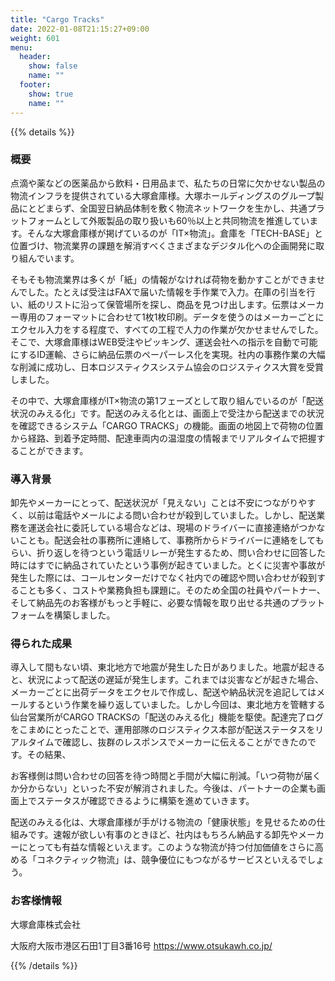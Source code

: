 ```yaml
---
title: "Cargo Tracks"
date: 2022-01-08T21:15:27+09:00
weight: 601
menu:
  header:
    show: false
    name: ""
  footer:
    show: true
    name: ""
---
```


{{% details %}}

### 概要

点滴や薬などの医薬品から飲料・日用品まで、私たちの日常に欠かせない製品の物流インフラを提供されている大塚倉庫様。大塚ホールディングスのグループ製品にとどまらず、全国翌日納品体制を敷く物流ネットワークを生かし、共通プラットフォームとして外販製品の取り扱いも60％以上と共同物流を推進しています。そんな大塚倉庫様が掲げているのが「IT×物流」。倉庫を「TECH-BASE」と位置づけ、物流業界の課題を解消すべくさまざまなデジタル化への企画開発に取り組んでいます。

そもそも物流業界は多くが「紙」の情報がなければ荷物を動かすことができませんでした。たとえば受注はFAXで届いた情報を手作業で入力。在庫の引当を行い、紙のリストに沿って保管場所を探し、商品を見つけ出します。伝票はメーカー専用のフォーマットに合わせて1枚1枚印刷。データを使うのはメーカーごとにエクセル入力をする程度で、すべての工程で人力の作業が欠かせませんでした。そこで、大塚倉庫様はWEB受注やピッキング、運送会社への指示を自動で可能にするID運輸、さらに納品伝票のペーパーレス化を実現。社内の事務作業の大幅な削減に成功し、日本ロジスティクスシステム協会のロジスティクス大賞を受賞しました。

その中で、大塚倉庫様がIT×物流の第1フェーズとして取り組んでいるのが「配送状況のみえる化」です。配送のみえる化とは、画面上で受注から配送までの状況を確認できるシステム「CARGO TRACKS」の機能。画面の地図上で荷物の位置から経路、到着予定時間、配達車両内の温湿度の情報までリアルタイムで把握することができます。

### 導⼊背景

卸先やメーカーにとって、配送状況が「見えない」ことは不安につながりやすく、以前は電話やメールによる問い合わせが殺到していました。しかし、配送業務を運送会社に委託している場合などは、現場のドライバーに直接連絡がつかないことも。配送会社の事務所に連絡して、事務所からドライバーに連絡をしてもらい、折り返しを待つという電話リレーが発生するため、問い合わせに回答した時にはすでに納品されていたという事例が起きていました。とくに災害や事故が発生した際には、コールセンターだけでなく社内での確認や問い合わせが殺到することも多く、コストや業務負担も課題に。そのため全国の社員やパートナー、そして納品先のお客様がもっと手軽に、必要な情報を取り出せる共通のプラットフォームを構築しました。

### 得られた成果

導入して間もない頃、東北地方で地震が発生した日がありました。地震が起きると、状況によって配送の遅延が発生します。これまでは災害などが起きた場合、メーカーごとに出荷データをエクセルで作成し、配送や納品状況を追記してはメールするという作業を繰り返していました。しかし今回は、東北地方を管轄する仙台営業所がCARGO TRACKSの「配送のみえる化」機能を駆使。配達完了ログをこまめにとったことで、運用部隊のロジスティクス本部が配送ステータスをリアルタイムで確認し、抜群のレスポンスでメーカーに伝えることができたのです。その結果、

お客様側は問い合わせの回答を待つ時間と手間が大幅に削減。「いつ荷物が届くか分からない」といった不安が解消されました。今後は、パートナーの企業も画面上でステータスが確認できるように構築を進めていきます。

配送のみえる化は、大塚倉庫様が手がける物流の「健康状態」を見せるための仕組みです。速報が欲しい有事のときほど、社内はもちろん納品する卸先やメーカーにとっても有益な情報といえます。このような物流が持つ付加価値をさらに高める「コネクティック物流」は、競争優位にもつながるサービスといえるでしょう。

### お客様情報

大塚倉庫株式会社

大阪府大阪市港区石田1丁目3番16号 https://www.otsukawh.co.jp/

{{% /details %}}
